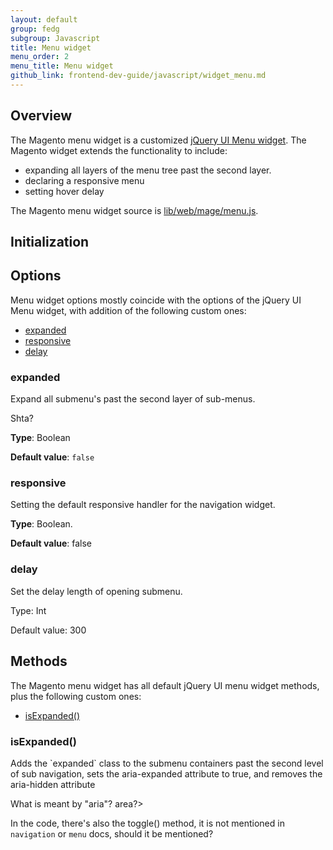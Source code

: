 ```yaml
---
layout: default
group: fedg
subgroup: Javascript
title: Menu widget
menu_order: 2
menu_title: Menu widget
github_link: frontend-dev-guide/javascript/widget_menu.md
---
```

<h2>Overview</h2>

The Magento menu widget is a customized <a href="http://api.jqueryui.com/menu/" target="_blank">jQuery UI Menu widget</a>. The Magento widget extends the functionality to include:
<ul>
<li>expanding all layers of the menu tree past the second layer.</li>
<li>declaring a responsive menu</li>
<li>setting hover delay</li>
</ul>
The Magento menu widget source is <a href="{{site.mage2000url}}lib/web/mage/menu.js" target="_blank">lib/web/mage/menu.js</a>.

<h2 id="menu_init">Initialization</h2>

<h2 id="menu_options">Options</h2>
Menu widget options mostly coincide with the options of the jQuery UI Menu widget, with addition of the following custom ones:
<ul>
<li><a href="#m_expanded">expanded</a></li>
<li><a href="#m_responsive">responsive</a></li>
<li><a href="#m_delay">delay</a></li>

</ul>

<h3 id="#m_expanded">expanded</h3>
Expand all submenu's past the second layer of sub-menus.
<p class="q">Shta?</p>

**Type**: Boolean

**Default value**: `false`

<h3 id="#m_responsive">responsive</h3>
Setting the default responsive handler for the navigation widget.

**Type**: Boolean.

**Default value**: false

<h3 id="#m_delay">delay</h3>
Set the delay length of opening submenu.

Type: Int

Default value: 300

<h2>Methods</h2>
The Magento menu widget has all default jQuery UI menu widget methods, plus the following custom ones:

<ul>
<li><a href="#m_isexpanded">isExpanded()</a></li>

</ul>

<h3>isExpanded()</h3>
Adds the `expanded` class to the submenu containers past the second level of sub navigation, sets the aria-expanded attribute to true, and removes the aria-hidden attribute

<p class="q">What is meant by "aria"? area?></p>
<p class="q">In the code, there's also the toggle() method, it is not mentioned in <code>navigation</code> or <code>menu</code> docs, should it be mentioned?</p>
